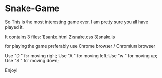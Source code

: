 # Snake-Game
So This is the most interesting game ever. I am pretty sure you all have played it.

It contains 3 files: 1)sanke.html 2)snake.css 3)snake.js

for playing the game preferably use Chrome browser / Chromium browser

Use "D " for moving right;
Use "A " for moving left;
Use "w " for moving up;
Use "S " for moving down;

Enjoy!
